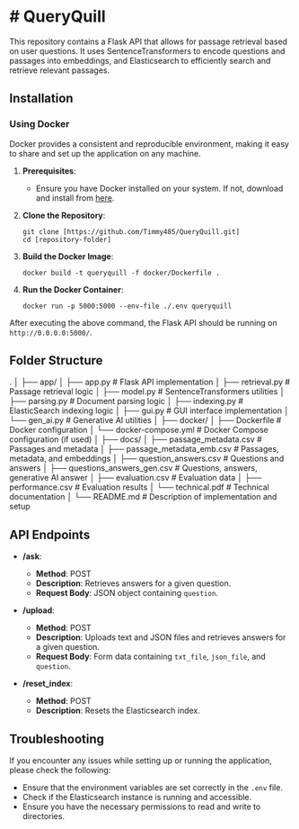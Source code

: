 # # QueryQuill

This repository contains a Flask API that allows for passage retrieval based on user questions. It uses SentenceTransformers to encode questions and passages into embeddings, and Elasticsearch to efficiently search and retrieve relevant passages.

## Installation

### Using Docker

Docker provides a consistent and reproducible environment, making it easy to share and set up the application on any machine.

1. **Prerequisites**:
    - Ensure you have Docker installed on your system. If not, download and install from [here](https://www.docker.com/get-started).

2. **Clone the Repository**:
    ```
    git clone [https://github.com/Timmy485/QueryQuill.git]
    cd [repository-folder]
    ```

3. **Build the Docker Image**:
    ```
    docker build -t queryquill -f docker/Dockerfile .
    ```

4. **Run the Docker Container**:
    ```
    docker run -p 5000:5000 --env-file ./.env queryquill
    ```

After executing the above command, the Flask API should be running on `http://0.0.0.0:5000/`.

## Folder Structure
.
│
├── app/ 
│ ├── app.py                     # Flask API implementation
│ ├── retrieval.py               # Passage retrieval logic
│ ├── model.py                   # SentenceTransformers utilities
│ ├── parsing.py                 # Document parsing logic
│ ├── indexing.py                # ElasticSearch indexing logic
│ ├── gui.py                     # GUI interface implementation 
│ └── gen_ai.py                  # Generative AI utilities 
│
├── docker/
│ ├── Dockerfile                 # Docker configuration
│ └── docker-compose.yml         # Docker Compose configuration (if used)
│
├── docs/
│ ├── passage_metadata.csv       # Passages and metadata
│ ├── passage_metadata_emb.csv   # Passages, metadata, and embeddings
│ ├── question_answers.csv       # Questions and answers
│ ├── questions_answers_gen.csv  # Questions, answers, generative AI answer
│ ├── evaluation.csv             # Evaluation data
│ ├── performance.csv            # Evaluation results
│ └── technical.pdf              # Technical documentation
│
└── README.md                    # Description of implementation and setup


## API Endpoints

- **/ask**:
    - **Method**: POST
    - **Description**: Retrieves answers for a given question.
    - **Request Body**: JSON object containing `question`.
  
- **/upload**:
    - **Method**: POST
    - **Description**: Uploads text and JSON files and retrieves answers for a given question.
    - **Request Body**: Form data containing `txt_file`, `json_file`, and `question`.

- **/reset_index**:
    - **Method**: POST
    - **Description**: Resets the Elasticsearch index.

## Troubleshooting

If you encounter any issues while setting up or running the application, please check the following:

- Ensure that the environment variables are set correctly in the `.env` file.
- Check if the Elasticsearch instance is running and accessible.
- Ensure you have the necessary permissions to read and write to directories.
